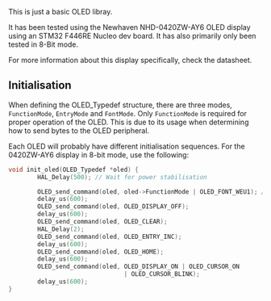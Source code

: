This is just a basic OLED libray.

It has been tested using the Newhaven NHD-0420ZW-AY6 OLED display using an STM32
F446RE Nucleo dev board. It has also primarily only been tested in 8-Bit mode.

For more information about this display specifically, check the datasheet.

## Initialisation

When defining the OLED_Typedef structure, there are three modes, `FunctionMode`, `EntryMode` and `FontMode`. Only `FunctionMode` is required for proper operation of the OLED. This is due to its usage when determining how to send bytes to the OLED peripheral.

Each OLED will probably have different initialisation sequences. For the 0420ZW-AY6 
display in 8-bit mode, use the following:

```c
void init_oled(OLED_Typedef *oled) {
        HAL_Delay(500); // Wait for power stabilisation

        OLED_send_command(oled, oled->FunctionMode | OLED_FONT_WEU1); // Set the function and font modes
        delay_us(600);
        OLED_send_command(oled, OLED_DISPLAY_OFF);
        delay_us(600);
        OLED_send_command(oled, OLED_CLEAR);
        HAL_Delay(2);
        OLED_send_command(oled, OLED_ENTRY_INC);
        delay_us(600);
        OLED_send_command(oled, OLED_HOME);
        delay_us(600);
        OLED_send_command(oled, OLED_DISPLAY_ON | OLED_CURSOR_ON 
                                | OLED_CURSOR_BLINK);
        delay_us(600);
}

```
